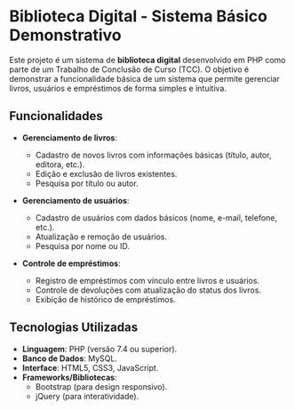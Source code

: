 # Biblioteca Digital - Sistema Básico Demonstrativo

Este projeto é um sistema de **biblioteca digital** desenvolvido em PHP como parte de um Trabalho de Conclusão de Curso (TCC). O objetivo é demonstrar a funcionalidade básica de um sistema que permite gerenciar livros, usuários e empréstimos de forma simples e intuitiva.

## Funcionalidades

- **Gerenciamento de livros**: 
  - Cadastro de novos livros com informações básicas (título, autor, editora, etc.).
  - Edição e exclusão de livros existentes.
  - Pesquisa por título ou autor.

- **Gerenciamento de usuários**:
  - Cadastro de usuários com dados básicos (nome, e-mail, telefone, etc.).
  - Atualização e remoção de usuários.
  - Pesquisa por nome ou ID.

- **Controle de empréstimos**:
  - Registro de empréstimos com vínculo entre livros e usuários.
  - Controle de devoluções com atualização do status dos livros.
  - Exibição de histórico de empréstimos.

## Tecnologias Utilizadas

- **Linguagem**: PHP (versão 7.4 ou superior).
- **Banco de Dados**: MySQL.
- **Interface**: HTML5, CSS3, JavaScript.
- **Frameworks/Bibliotecas**:
  - Bootstrap (para design responsivo).
  - jQuery (para interatividade).


